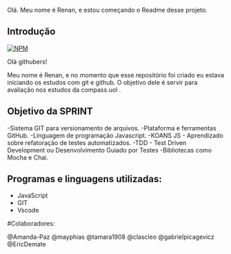 Olá. Meu nome é Renan, e estou começando o Readme desse projeto.

## Introdução 
[![NPM](https://img.shields.io/npm/l/react)](https://github.com/RENANFPS/Rocketman_Renan_Mattos_Compass/blob/main/License) 

Olá githubers!

Meu nome é Renan, e no momento que esse repositório foi criado eu estava iniciando os estudos com git e github.
O objetivo dele é servir para avaliação nos estudos da compass.uol .

 
## Objetivo da SPRINT 


-Sistema GIT para versionamento de arquivos.
-Plataforma e ferramentas GitHub.
-Linguagem de programação Javascript.
-KOANS JS - Aprendizado sobre refatoração de testes automatizados.
-TDD - Test Driven Development ou Desenvolvimento Guiado por Testes
-Bibliotecas como Mocha e Chai.

## Programas e linguagens utilizadas:

-  JavaScript 
-  GIT
-  Vscode


#Colaboradores:

@Amanda-Paz
@mayphias
@tamara1908
@clascleo
@gabrielpicagevicz
@EricDemate


